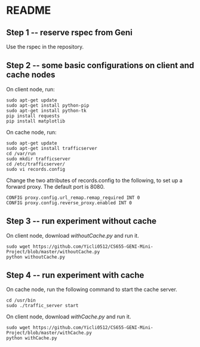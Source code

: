 README
=============================

Step 1 -- reserve rspec from Geni 
-----------------------------

Use the rspec in the repository.

Step 2 -- some basic configurations on client and cache nodes 
-----------------------------

On client node, run: 

    
    sudo apt-get update   
    sudo apt-get install python-pip   
    sudo apt-get install python-tk   
    pip install requests   
    pip install matplotlib

On cache node, run: 

    sudo apt-get update  
    sudo apt-get install trafficserver  
    cd /var/run  
    sudo mkdir trafficserver  
    cd /etc/trafficserver/  
    sudo vi records.config  

Change the two attributes of records.config to the following, to set up
a forward proxy. The default port is 8080. 

    CONFIG proxy.config.url_remap.remap_required INT 0
    CONFIG proxy.config.reverse_proxy.enabled INT 0

Step 3 -- run experiment without cache 
---------------------------

On client node, download _withoutCache.py_ and run it. 

    sudo wget https://github.com/Yicli0512/CS655-GENI-Mini-Project/blob/master/withoutCache.py
    python withoutCache.py

Step 4 -- run experiment with cache 
---------------------------

On cache node, run the following command to start the cache server. 

    cd /usr/bin
    sudo ./traffic_server start

On client node, download _withCache.py_ and run it. 

    sudo wget https://github.com/Yicli0512/CS655-GENI-Mini-Project/blob/master/withCache.py
    python withCache.py
